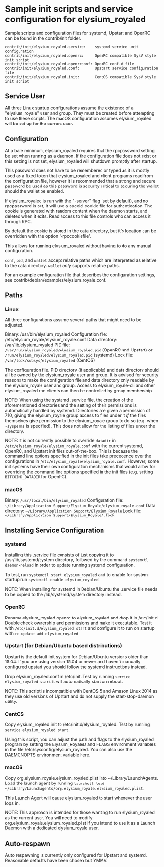 Sample init scripts and service configuration for elysium_royaled
==========================================================

Sample scripts and configuration files for systemd, Upstart and OpenRC
can be found in the contrib/init folder.

    contrib/init/elysium_royaled.service:    systemd service unit configuration
    contrib/init/elysium_royaled.openrc:     OpenRC compatible SysV style init script
    contrib/init/elysium_royaled.openrcconf: OpenRC conf.d file
    contrib/init/elysium_royaled.conf:       Upstart service configuration file
    contrib/init/elysium_royaled.init:       CentOS compatible SysV style init script

Service User
---------------------------------

All three Linux startup configurations assume the existence of a "elysium_royale" user
and group.  They must be created before attempting to use these scripts.
The macOS configuration assumes elysium_royaled will be set up for the current user.

Configuration
---------------------------------

At a bare minimum, elysium_royaled requires that the rpcpassword setting be set
when running as a daemon.  If the configuration file does not exist or this
setting is not set, elysium_royaled will shutdown promptly after startup.

This password does not have to be remembered or typed as it is mostly used
as a fixed token that elysium_royaled and client programs read from the configuration
file, however it is recommended that a strong and secure password be used
as this password is security critical to securing the wallet should the
wallet be enabled.

If elysium_royaled is run with the "-server" flag (set by default), and no rpcpassword is set,
it will use a special cookie file for authentication. The cookie is generated with random
content when the daemon starts, and deleted when it exits. Read access to this file
controls who can access it through RPC.

By default the cookie is stored in the data directory, but it's location can be overridden
with the option '-rpccookiefile'.

This allows for running elysium_royaled without having to do any manual configuration.

`conf`, `pid`, and `wallet` accept relative paths which are interpreted as
relative to the data directory. `wallet` *only* supports relative paths.

For an example configuration file that describes the configuration settings,
see contrib/debian/examples/elysium_royale.conf.

Paths
---------------------------------

### Linux

All three configurations assume several paths that might need to be adjusted.

Binary:              /usr/bin/elysium_royaled
Configuration file:  /etc/elysium_royale/elysium_royale.conf
Data directory:      /var/lib/elysium_royaled
PID file:            `/var/run/elysium_royaled/elysium_royaled.pid` (OpenRC and Upstart) or `/run/elysium_royaled/elysium_royaled.pid` (systemd)
Lock file:           `/var/lock/subsys/elysium_royaled` (CentOS)

The configuration file, PID directory (if applicable) and data directory
should all be owned by the elysium_royale user and group.  It is advised for security
reasons to make the configuration file and data directory only readable by the
elysium_royale user and group.  Access to elysium_royale-cli and other elysium_royaled rpc clients
can then be controlled by group membership.

NOTE: When using the systemd .service file, the creation of the aforementioned
directories and the setting of their permissions is automatically handled by
systemd. Directories are given a permission of 710, giving the elysium_royale group
access to files under it _if_ the files themselves give permission to the
elysium_royale group to do so (e.g. when `-sysperms` is specified). This does not allow
for the listing of files under the directory.

NOTE: It is not currently possible to override `datadir` in
`/etc/elysium_royale/elysium_royale.conf` with the current systemd, OpenRC, and Upstart init
files out-of-the-box. This is because the command line options specified in the
init files take precedence over the configurations in
`/etc/elysium_royale/elysium_royale.conf`. However, some init systems have their own
configuration mechanisms that would allow for overriding the command line
options specified in the init files (e.g. setting `BITCOIND_DATADIR` for
OpenRC).

### macOS

Binary:              `/usr/local/bin/elysium_royaled`
Configuration file:  `~/Library/Application Support/Elysium_Royale/elysium_royale.conf`
Data directory:      `~/Library/Application Support/Elysium_Royale`
Lock file:           `~/Library/Application Support/Elysium_Royale/.lock`

Installing Service Configuration
-----------------------------------

### systemd

Installing this .service file consists of just copying it to
/usr/lib/systemd/system directory, followed by the command
`systemctl daemon-reload` in order to update running systemd configuration.

To test, run `systemctl start elysium_royaled` and to enable for system startup run
`systemctl enable elysium_royaled`

NOTE: When installing for systemd in Debian/Ubuntu the .service file needs to be copied to the /lib/systemd/system directory instead.

### OpenRC

Rename elysium_royaled.openrc to elysium_royaled and drop it in /etc/init.d.  Double
check ownership and permissions and make it executable.  Test it with
`/etc/init.d/elysium_royaled start` and configure it to run on startup with
`rc-update add elysium_royaled`

### Upstart (for Debian/Ubuntu based distributions)

Upstart is the default init system for Debian/Ubuntu versions older than 15.04. If you are using version 15.04 or newer and haven't manually configured upstart you should follow the systemd instructions instead.

Drop elysium_royaled.conf in /etc/init.  Test by running `service elysium_royaled start`
it will automatically start on reboot.

NOTE: This script is incompatible with CentOS 5 and Amazon Linux 2014 as they
use old versions of Upstart and do not supply the start-stop-daemon utility.

### CentOS

Copy elysium_royaled.init to /etc/init.d/elysium_royaled. Test by running `service elysium_royaled start`.

Using this script, you can adjust the path and flags to the elysium_royaled program by
setting the Elysium_RoyaleD and FLAGS environment variables in the file
/etc/sysconfig/elysium_royaled. You can also use the DAEMONOPTS environment variable here.

### macOS

Copy org.elysium_royale.elysium_royaled.plist into ~/Library/LaunchAgents. Load the launch agent by
running `launchctl load ~/Library/LaunchAgents/org.elysium_royale.elysium_royaled.plist`.

This Launch Agent will cause elysium_royaled to start whenever the user logs in.

NOTE: This approach is intended for those wanting to run elysium_royaled as the current user.
You will need to modify org.elysium_royale.elysium_royaled.plist if you intend to use it as a
Launch Daemon with a dedicated elysium_royale user.

Auto-respawn
-----------------------------------

Auto respawning is currently only configured for Upstart and systemd.
Reasonable defaults have been chosen but YMMV.
